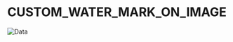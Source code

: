 # CUSTOM_WATER_MARK_ON_IMAGE
![Data](https://user-images.githubusercontent.com/56760923/221398613-f492322b-0c8d-4bd0-abd1-159ebaec8403.PNG)
